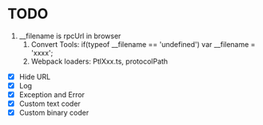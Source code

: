 # TODO
1. __filename is rpcUrl in browser
    1. Convert Tools: if(typeof __filename == 'undefined') var __filename = 'xxxx';
    2. Webpack loaders: PtlXxx.ts, protocolPath


- [x] Hide URL
- [x] Log
- [x] Exception and Error
- [x] Custom text coder
- [x] Custom binary coder